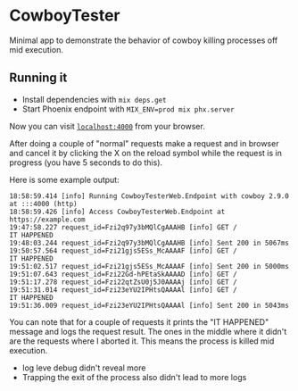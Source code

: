 # CowboyTester

Minimal app to demonstrate the behavior of cowboy killing processes off mid execution.

## Running it

  * Install dependencies with `mix deps.get`
  * Start Phoenix endpoint with `MIX_ENV=prod mix phx.server`

Now you can visit [`localhost:4000`](http://localhost:4000) from your browser.

After doing a couple of "normal" requests make a request and in browser and cancel it by clicking the X on the reload symbol while the request is in progress (you have 5 seconds to do this).

Here is some example output:

```
18:58:59.414 [info] Running CowboyTesterWeb.Endpoint with cowboy 2.9.0 at :::4000 (http)
18:58:59.426 [info] Access CowboyTesterWeb.Endpoint at https://example.com
19:47:58.227 request_id=Fzi2q97y3bMQlCgAAAHB [info] GET /
IT HAPPENED
19:48:03.244 request_id=Fzi2q97y3bMQlCgAAAHB [info] Sent 200 in 5067ms
19:50:57.564 request_id=Fzi21gjs5ESs_McAAAAF [info] GET /
IT HAPPENED
19:51:02.517 request_id=Fzi21gjs5ESs_McAAAAF [info] Sent 200 in 5000ms
19:51:07.643 request_id=Fzi22Gd-hPEtaSkAAAAD [info] GET /
19:51:17.278 request_id=Fzi22qtZsU0j5J0AAAAj [info] GET /
19:51:31.014 request_id=Fzi23eYU2IPHtsQAAAAl [info] GET /
IT HAPPENED
19:51:36.009 request_id=Fzi23eYU2IPHtsQAAAAl [info] Sent 200 in 5043ms
```

You can note that for a couple of requests it prints the "IT HAPPENED" message and logs the request result. The ones in the middle where it didn't are the requests where I aborted it. This means the process is killed mid execution.

* log leve debug didn't reveal more
* Trapping the exit of the process also didn't lead to more logs
